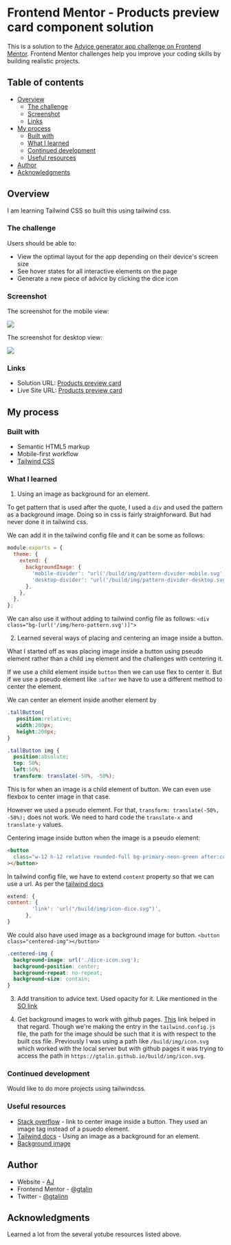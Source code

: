 # Frontend Mentor - Products preview card component solution

This is a solution to the [Advice generator app challenge on Frontend Mentor](https://www.frontendmentor.io/challenges/advice-generator-app-QdUG-13db). Frontend Mentor challenges help you improve your coding skills by building realistic projects.

## Table of contents

- [Overview](#overview)
  - [The challenge](#the-challenge)
  - [Screenshot](#screenshot)
  - [Links](#links)
- [My process](#my-process)
  - [Built with](#built-with)
  - [What I learned](#what-i-learned)
  - [Continued development](#continued-development)
  - [Useful resources](#useful-resources)
- [Author](#author)
- [Acknowledgments](#acknowledgments)

## Overview

I am learning Tailwind CSS so built this using tailwind css.

### The challenge

Users should be able to:

- View the optimal layout for the app depending on their device's screen size
- See hover states for all interactive elements on the page
- Generate a new piece of advice by clicking the dice icon

### Screenshot

The screenshot for the mobile view:

![](./screenshot-mobile.png)

The screenshot for desktop view:

![](./screenshot-desktop.png)

### Links

- Solution URL: [Products preview card](https://github.com/gtalin/front-end-mentor/advice-generator-app)
- Live Site URL: [Products preview card](https://gtalin.github.io/front-end-mentor/advice-generator-app)

## My process

### Built with

- Semantic HTML5 markup
- Mobile-first workflow
- [Tailwind CSS](https://tailwindcss.com/)

### What I learned

1. Using an image as background for an element.

To get pattern that is used after the quote, I used a `div` and used the pattern as a background image. Doing so in css is fairly straighforward. But had never done it in tailwind css.

We can add it in the tailwind config file and it can be some as follows:

```js
module.exports = {
  theme: {
    extend: {
      backgroundImage: {
        'mobile-divider': "url('/build/img/pattern-divider-mobile.svg')",
        'desktop-divider': "url('/build/img/pattern-divider-desktop.svg')",
      },
    },
  },
};
```

We can also use it without adding to tailwind config file as follows: `<div class="bg-[url('/img/hero-pattern.svg')]">`

2. Learned several ways of placing and centering an image inside a button.

What I started off as was placing image inside a button using pseudo element rather than a child `img` element and the challenges with centering it.

If we use a child element inside `button` then we can use flex to center it. But if we use a pseudo element like `:after` we have to use a different method to center the element.

We can center an element inside another element by

```css
.tallButton{
   position:relative;
   width:200px;
   height:200px;
}

.tallButton img {
  position:absolute;
  top: 50%;
  left:50%;
  transform: translate(-50%, -50%);
```

This is for when an image is a child element of button. We can even use flexbox to center image in that case.

However we used a pseudo element. For that, `transform: translate(-50%, -50%);` does not work. We need to hard code the `translate-x` and `translate-y` values.

Centering image inside button when the image is a pseudo element:

```html
<button
  class="w-12 h-12 relative rounded-full bg-primary-neon-green after:content-link after:m-0 after:absolute after:top-[50%] after:left-[50%] transform after:-translate-x-[12px] after:-translate-y-[12px]"
></button>
```

In tailwind config file, we have to extend `content` property so that we can use a url. As per the [tailwind docs](https://tailwindcss.com/docs/content#customizing-your-theme)

```js
extend: {
content: {
        'link': 'url("/build/img/icon-dice.svg")',
      },
}
```

We could also have used image as a background image for button.
`<button class="centered-img"></button>`

```css
.centered-img {
  background-image: url('./dice-icon.svg');
  background-position: center;
  background-repeat: no-repeat;
  background-size: contain;
}
```

3. Add transition to advice text. Used opacity for it.
   Like mentioned in the [SO link](https://stackoverflow.com/questions/29640486/is-there-any-way-to-have-a-transition-effect-when-changing-the-innerhtml)

4. Get background images to work with github pages. [This](https://github.com/tailwindlabs/tailwindcss/discussions/5504) link helped in that regard. Though we're making the entry in the `tailwind.config.js` file, the path for the image should be such that it is with respect to the built css file. Previously I was using a path like `/build/img/icon.svg` which worked with the local server but with github pages it was trying to access the path in `https://gtalin.github.io/build/img/icon.svg`.

### Continued development

Would like to do more projects using tailwindcss.

### Useful resources

- [Stack overflow](https://stackoverflow.com/questions/7274875/center-image-in-html-button) - link to center image inside a button. They used an image tag instead of a psuedo element.
- [Tailwind docs](https://tailwindcss.com/docs/background-image#using-custom-values) - Using an image as a background for an element.
- [Background image](https://github.com/tailwindlabs/tailwindcss/discussions/5504)

## Author

- Website - [AJ](https://github.com/gtalin)
- Frontend Mentor - [@gtalin](https://www.frontendmentor.io/profile/gtalin)
- Twitter - [@gtalinn](https://twitter.com/gtalinn)

## Acknowledgments

Learned a lot from the several yotube resources listed above.

